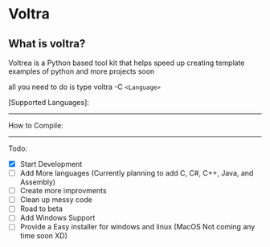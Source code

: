 # Voltra

## What is voltra?

Voltrea is a Python based tool kit that helps speed up creating template examples of python and more projects soon

all you need to do is type voltra -C `<Language>`

[Supported Languages]:

----
How to Compile:

----

Todo:
- [x] Start Development
- [ ] Add More languages (Currently planning to add C, C#, C++, Java, and Assembly)
- [ ] Create more improvments
- [ ] Clean up messy code
- [ ] Road to beta
- [ ] Add Windows Support
- [ ] Provide a Easy installer for windows and linux (MacOS Not coming any time soon XD)
